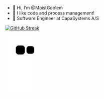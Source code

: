 - 👋 Hi, I’m @MoistGoolem
- 👀 I like code and process management!
- 🌱 Software Engineer at CapaSystems A/S

[![GitHub Streak](https://streak-stats.demolab.com/?user=MoistGoolem&theme=sunset-gradient	)](https://git.io/streak-stats)

![Snake animation](https://github.com/MoistGoolem/MoistGoolem/blob/output/github-contribution-grid-snake.svg)
